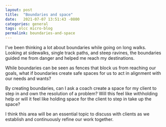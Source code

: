 ```yaml
---
layout: post
title:  "Boundaries and space" 
date:   2021-07-07 13:51:43 -0800
categories: general
tags: olcc micro-blog
permalink: boundaries-and-space
---
```

I've been thinking a lot about boundaries while going on long walks. Looking at sidewalks, single track paths, and steep ravines, the boundaries guided me from danger and helped me reach my destinations.

While boundaries can be seen as fences that block us from reaching our goals, what if boundaries create safe spaces for us to act in alignment with our needs and wants?

By creating boundaries, can I ask a coach create a space for my client to step in and own the resolution of a problem? Will this feel like withholding help or will it feel like holding space for the client to step in take up the space?

I think this area will be an essential topic to discuss with clients as we establish and continuously refine our work together.